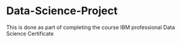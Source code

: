 # Data-Science-Project
This is done as part of completing the course IBM professional Data Science Certificate
